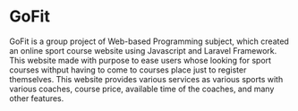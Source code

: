 # GoFit
GoFit is a group project of Web-based Programming subject, which created an online sport course website using Javascript and Laravel Framework. This website made with purpose to ease users whose looking for sport courses withput having to come to courses place just to register themselves. This website provides various services as various sports with various coaches, course price, available time of the coaches, and many other features. 
